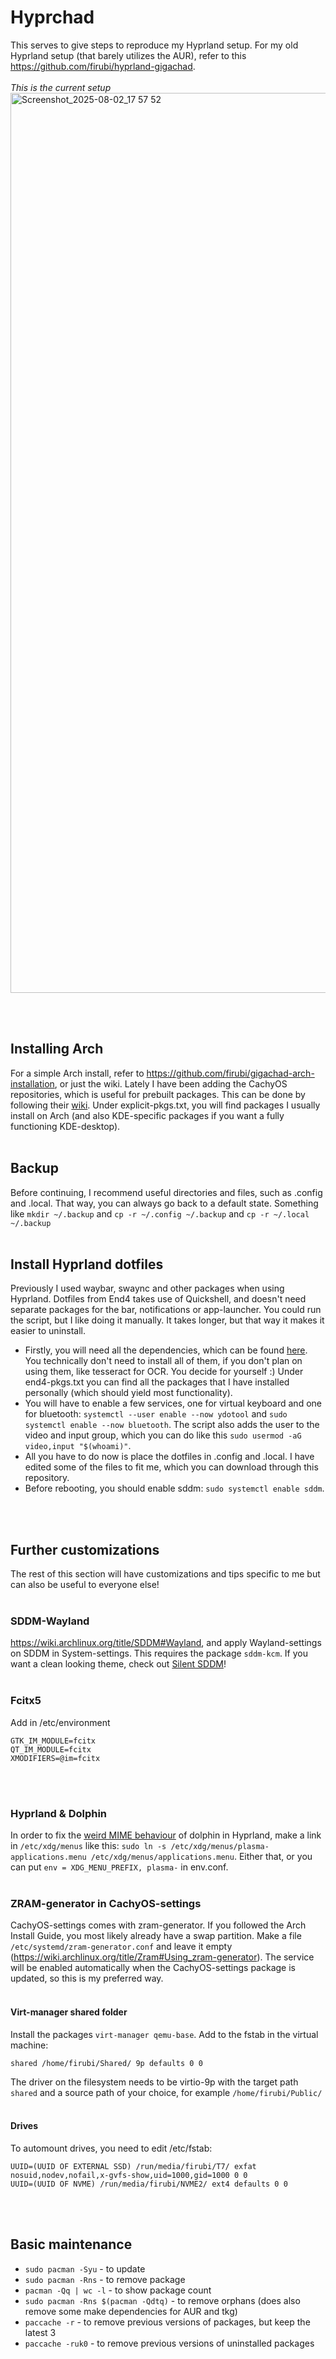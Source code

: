 # Hyprchad
This serves to give steps to reproduce my Hyprland setup. For my old Hyprland setup (that barely utilizes the AUR), refer to this https://github.com/firubi/hyprland-gigachad.
<br>
</br>
*This is the current setup*
<img width="2560" height="1440" alt="Screenshot_2025-08-02_17 57 52" src="https://github.com/user-attachments/assets/5ba2bf7f-91df-414a-9f9e-e148042617a1" />

<br>
</br>

## Installing Arch
For a simple Arch install, refer to https://github.com/firubi/gigachad-arch-installation, or just the wiki. Lately I have been adding the CachyOS repositories, which is useful for prebuilt packages. This can be done by following their [wiki](https://wiki.cachyos.org/features/optimized_repos/). Under explicit-pkgs.txt, you will find packages I usually install on Arch (and also KDE-specific packages if you want a fully functioning KDE-desktop).
<br>
</br>

## Backup
Before continuing, I recommend useful directories and files, such as .config and .local. That way, you can always go back to a default state. Something like `mkdir ~/.backup` and `cp -r ~/.config ~/.backup` and `cp -r ~/.local ~/.backup`
<br>
</br>

## Install Hyprland dotfiles
Previously I used waybar, swaync and other packages when using Hyprland. Dotfiles from End4 takes use of Quickshell, and doesn't need separate packages for the bar, notifications or app-launcher. You could run the script, but I like doing it manually. It takes longer, but that way it makes it easier to uninstall. 
- Firstly, you will need all the dependencies, which can be found [here](https://github.com/end-4/dots-hyprland/tree/main/arch-packages). You technically don't need to install all of them, if you don't plan on using them, like tesseract for OCR. You decide for yourself :) Under end4-pkgs.txt you can find all the packages that I have installed personally (which should yield most functionality).
- You will have to enable a few services, one for virtual keyboard and one for bluetooth: `systemctl --user enable --now ydotool` and `sudo systemctl enable --now bluetooth`. The script also adds the user to the video and input group, which you can do like this `sudo usermod -aG video,input "$(whoami)"`.
- All you have to do now is place the dotfiles in .config and .local. I have edited some of the files to fit me, which you can download through this repository.
- Before rebooting, you should enable sddm: `sudo systemctl enable sddm`.
<br>
</br>

## Further customizations
The rest of this section will have customizations and tips specific to me but can also be useful to everyone else!
<br>
</br>

### SDDM-Wayland
https://wiki.archlinux.org/title/SDDM#Wayland, and apply Wayland-settings on SDDM in System-settings. This requires the package `sddm-kcm`. If you want a clean looking theme, check out [Silent SDDM](https://github.com/uiriansan/SilentSDDM)!
<br>
</br>

### Fcitx5
Add in /etc/environment
```
GTK_IM_MODULE=fcitx
QT_IM_MODULE=fcitx
XMODIFIERS=@im=fcitx
```
<br>
</br>

### Hyprland & Dolphin
In order to fix the [weird MIME behaviour](https://bbs.archlinux.org/viewtopic.php?pid=2167579#p2167579) of dolphin in Hyprland, make a link in `/etc/xdg/menus` like this: `sudo ln -s /etc/xdg/menus/plasma-applications.menu /etc/xdg/menus/applications.menu`. Either that, or you can put `env = XDG_MENU_PREFIX, plasma-` in env.conf. 
<br>
</br>

### ZRAM-generator in CachyOS-settings
CachyOS-settings comes with zram-generator. If you followed the Arch Install Guide, you most likely already have a swap partition. Make a file `/etc/systemd/zram-generator.conf` and leave it empty (https://wiki.archlinux.org/title/Zram#Using_zram-generator). The service will be enabled automatically when the CachyOS-settings package is updated, so this is my preferred way. 
<br>
</br>

#### Virt-manager shared folder
Install the packages `virt-manager qemu-base`. Add to the fstab in the virtual machine:
```
shared /home/firubi/Shared/ 9p defaults 0 0
```
The driver on the filesystem needs to be virtio-9p with the target path `shared` and a source path of your choice, for example `/home/firubi/Public/`
<br>
</br>

#### Drives
To automount drives, you need to edit /etc/fstab:
```
UUID=(UUID OF EXTERNAL SSD) /run/media/firubi/T7/ exfat nosuid,nodev,nofail,x-gvfs-show,uid=1000,gid=1000 0 0
UUID=(UUID OF NVME) /run/media/firubi/NVME2/ ext4 defaults 0 0
```
<br>
</br>

## Basic maintenance
- `sudo pacman -Syu` - to update
- `sudo pacman -Rns` - to remove package
- `pacman -Qq | wc -l` - to show package count
- `sudo pacman -Rns $(pacman -Qdtq)` - to remove orphans (does also remove some make dependencies for AUR and tkg)
- `paccache -r` - to remove previous versions of packages, but keep the latest 3
- `paccache -ruk0` - to remove previous versions of uninstalled packages
